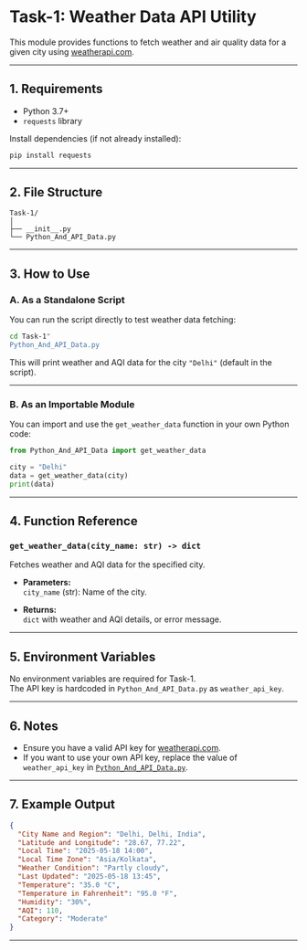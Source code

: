 # Task-1: Weather Data API Utility

This module provides functions to fetch weather and air quality data for a given city using [weatherapi.com](https://www.weatherapi.com/).

---

## 1. **Requirements**

- Python 3.7+
- `requests` library

Install dependencies (if not already installed):

```sh
pip install requests
```

---

## 2. **File Structure**

```
Task-1/
│
├── __init__.py
└── Python_And_API_Data.py
```

---

## 3. **How to Use**

### **A. As a Standalone Script**

You can run the script directly to test weather data fetching:

```sh
cd Task-1"
Python_And_API_Data.py
```

This will print weather and AQI data for the city `"Delhi"` (default in the script).

---

### **B. As an Importable Module**

You can import and use the `get_weather_data` function in your own Python code:

```python
from Python_And_API_Data import get_weather_data

city = "Delhi"
data = get_weather_data(city)
print(data)
```

---

## 4. **Function Reference**

### `get_weather_data(city_name: str) -> dict`

Fetches weather and AQI data for the specified city.

- **Parameters:**  
  `city_name` (str): Name of the city.

- **Returns:**  
  `dict` with weather and AQI details, or error message.

---

## 5. **Environment Variables**

No environment variables are required for Task-1.  
The API key is hardcoded in `Python_And_API_Data.py` as `weather_api_key`.

---

## 6. **Notes**

- Ensure you have a valid API key for [weatherapi.com](https://www.weatherapi.com/).
- If you want to use your own API key, replace the value of `weather_api_key` in [`Python_And_API_Data.py`](Task-1/Python_And_API_Data.py).

---

## 7. **Example Output**

```json
{
  "City Name and Region": "Delhi, Delhi, India",
  "Latitude and Longitude": "28.67, 77.22",
  "Local Time": "2025-05-18 14:00",
  "Local Time Zone": "Asia/Kolkata",
  "Weather Condition": "Partly cloudy",
  "Last Updated": "2025-05-18 13:45",
  "Temperature": "35.0 °C",
  "Temperature in Fahrenheit": "95.0 °F",
  "Humidity": "30%",
  "AQI": 110,
  "Category": "Moderate"
}
```

---